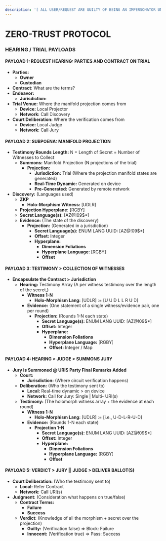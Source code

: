 ```yaml
---
description: '[ ALL USER/REQUEST ARE GUILTY OF BEING AN IMPERSONATOR UNTIL PROVEN INNOCENT ]'
---
```


# ZERO-TRUST PROTOCOL

### HEARING / TRIAL PAYLOADS

#### PAYLOAD 1: REQUEST HEARING: PARTIES AND CONTRACT ON TRIAL

* **Parties:**
  * **Owner**
  * **Custodian**
* **Contract:** What are the terms?
* **Endeavor:**
  * **Jurisdiction:**
* **Trial Venue:** Where the manifold projection comes from
  * **Device:** Local Projector
  * **Network:** Call Discovery
* **Court Deliberation:** Where the verification comes from
  * **Device:** Local Judge
  * **Network:** Call Jury

#### PAYLOAD 2: SUBPOENA: MANIFOLD PROJECTION

* **Testimony Rounds Length:** N = Length of Secret = Number of Witnesses to Collect
  * **Summons:** Manifold Projection (N projections of the trial)
    * **Projection:**
      * **Jurisdiction:** Trial (Where the projection manifold states are generated)
      * **Real-Time Dynamic:** Generated on device
      * **Pre-Generated:** Generated by remote network
* **Discovery:** (Languages used)
  * **ZKP**
    * **Holo-Morphism Witness:** \[UDLR]
  * **Projection Hyperplane:** \[RGBY]
  * **Secret Language(s):** \[AZ@!09$\*]
  * **Evidence:** (The state of the discovery)
    * **Projection:** (Generated in a jurisdiction)
      * **Secret Language(s):** ENUM LANG UUID: \[AZ@!09$\*]
      * **Offset:** Integer
      * **Hyperplane:**
        * **Dimension Foliations**
        * **Hyperplane Language:** \[RGBY]
        * **Offset**

#### PAYLOAD 3: TESTIMONY > COLLECTION OF WITNESSES

* **Encapsulate the Contract > Jurisdiction**
  * **Hearing:** Testimony Array (A per witness testimony over the length of the secret,)
    * **Witness 1-N**
      * **Holo-Morphism Lang:** \[UDLR] := \[U U D L L R U D]
    * **Evidence:** (One statement of a single witness/evidence pair, one per round)
      * **Projection:** (Rounds 1-N each state)
        * **Secret Language(s):** ENUM LANG UUID: \[AZ@!09$\*]
        * **Offset:** Integer
        * **Hyperplane:**
          * **Dimension Foliations**
          * **Hyperplane Language:** \[RGBY]
          * **Offset:** Integer / Map

#### PAYLOAD 4: HEARING > JUDGE > SUMMONS JURY

* **Jury is Summoned @ URIS Party Final Remarks Added**
  * **Court:**
    * **Jurisdiction:** (Where circuit verification happens)
  * **Deliberation:** (Who the testimony sent to)
    * **Local:** Real-time dynamic > on device
    * **Network:** Call for Jury: Single | Multi- URI(s)
  * **Testimony:** (The holomorph witness array + the evidence at each round)
    * **Witness 1-N**
      * **Holo-Morphism Lang:** \[UDLR] := \[i.e., U-D-L-R-U-D]
    * **Evidence:** (Rounds 1-N each state)
      * **Projection 1-N**
        * **Secret Language(s):** ENUM LANG UUID: \[AZ@!09$\*]
        * **Offset:** Integer
        * **Hyperplane:**
          * **Dimension Foliations**
          * **Hyperplane Language:** \[RGBY]
          * **Offset**

#### PAYLOAD 5: VERDICT > JURY || JUDGE > DELIVER BALLOT(S)

* **Court Deliberation:** (Who the testimony sent to)
  * **Local:** Refer Contract
  * **Network:** Call URI(s)
* **Judgment:** (Consideration what happens on true/false)
  * **Contract Terms:**
    * **Failure**
    * **Success**
  * **Verdict:** (Knowledge of all the morphism + secret over the projection)
    * **Guilty:** (Verification false) => Block: Failure
    * **Innocent:** (Verification true) => Pass: Success
